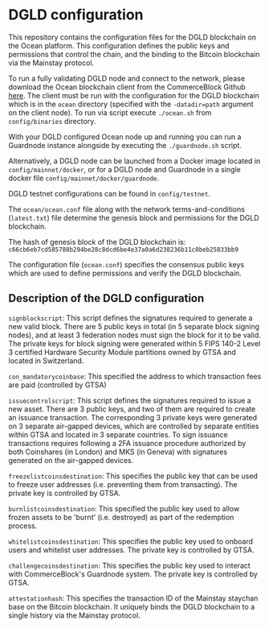 # DGLD configuration

This repository contains the configuration files for the DGLD blockchain on the Ocean platform. This configuration defines the public keys and permissions that control the chain, and the binding to the Bitcoin blockchain via the Mainstay protocol.

To run a fully validating DGLD node and connect to the network, please download the Ocean blockchain client from the CommerceBlock Github [here](https://github.com/commerceblock/ocean/releases). 
The client must be run with the configuration for the DGLD blockchain which is in the `ocean` directory (specified with the `-datadir=path` argument on the client node). To run via script execute `./ocean.sh` from `config/binaries` directory.

With your DGLD configured Ocean node up and running you can run a Guardnode instance alongside by executing the `./guardnode.sh` script.

Alternatively, a DGLD node can be launched from a Docker image located in `config/mainnet/docker`, or for a DGLD node and Guardnode in a single docker file `config/mainnet/docker/guardnode`.

DGLD testnet configurations can be found in `config/testnet`.

The `ocean/ocean.conf` file along with the network terms-and-conditions (`latest.txt`) file determine the genesis block and permissions for the DGLD blockchain. 

The hash of genesis block of the DGLD blockchain is: `c66cb6eb7cd585788b294be28c8dcd6be4e37a0a6d238236b11c0beb25833bb9`

The configuration file (`ocean.conf`) specifies the consensus public keys which are used to define permissions and verify the DGLD blockchain. 

## Description of the DGLD configuration 

`signblockscript`: This script defines the signatures required to generate a new valid block. There are 5 public keys in total (in 5 separate block signing nodes), and at least 3 federation nodes must sign the block for it to be valid. The private keys for block signing were generated within 5 FIPS 140-2 Level 3 certified Hardware Security Module partitions owned by GTSA and located in Switzerland. 

`con_mandatorycoinbase`: This specified the address to which transaction fees are paid (controlled by GTSA)

`issuecontrolscript`: This script defines the signatures required to issue a new asset. There are 3 public keys, and two of them are required to create an issuance transaction. The corresponding 3 private keys were generated on 3 separate air-gapped devices, which are controlled by separate entities within GTSA and located in 3 separate countries. To sign issuance transactions requires following a 2FA issuance procedure authorized by both Coinshares (in London) and MKS (in Geneva) with signatures generated on the air-gapped devices. 

`freezelistcoinsdestination`: This specifies the public key that can be used to freeze user addresses (i.e. preventing them from transacting). The private key is controlled by GTSA. 

`burnlistcoinsdestination`: This specified the public key used to allow frozen assets to be 'burnt' (i.e. destroyed) as part of the redemption process. 

`whitelistcoinsdestination`: This specifies the public key used to onboard users and whitelist user addresses. The private key is controlled by GTSA. 

`challengecoinsdestination`: This specifies the public key used to interact with CommerceBlock's Guardnode system. The private key is controlled by GTSA. 

`attestationhash`: This specifies the transaction ID of the Mainstay staychan base on the Bitcoin blockchain. It uniquely binds the DGLD blockchain to a single history via the Mainstay protocol. 

